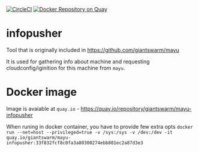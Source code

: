 [![CircleCI](https://circleci.com/gh/giantswarm/mayu-infopusher.svg?&style=shield&circle-token=b8f4fbcc688135bdb5e8466cdfec46c42ddd5ce3)](https://circleci.com/gh/giantswarm/mayu-infopusher)
[![Docker Repository on Quay](https://quay.io/repository/giantswarm/mayu-infopusher/status "Docker Repository on Quay")](https://quay.io/repository/giantswarm/mayu-infopusher)

# infopusher
Tool that is originally included in https://github.com/giantswarm/mayu


It is used for gathering info about machine and requesting cloudconfig/iginition for this machine from `mayu`.

# Docker image
Image is avaiable at `quay.io` - https://quay.io/repository/giantswarm/mayu-infopusher

When runing in docker container, you have to provide few extra opts
`docker run --net=host --privileged=true -v /sys:/sys -v /dev:/dev -it quay.io/giantswarm/mayu-infopusher:33f832fcf8c0fa3a80300274ebb801ec2a87d3e3`
